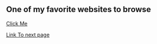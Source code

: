 ## One of my favorite websites to browse
[Click Me](https://www.pinterest.com)

[Link To next page](https://github.com/lgwggh/All-About-Me/blob/main/page5.md)
